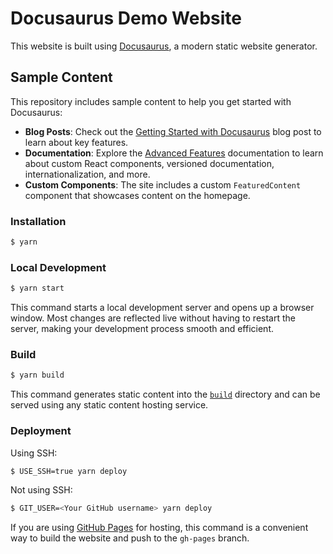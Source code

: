 # Docusaurus Demo Website

This website is built using [Docusaurus](https://docusaurus.io/), a modern static website generator.

## Sample Content

This repository includes sample content to help you get started with Docusaurus:

- **Blog Posts**: Check out the [Getting Started with Docusaurus](/blog/getting-started-with-docusaurus) blog post to learn about key features.
- **Documentation**: Explore the [Advanced Features](/docs/advanced-features) documentation to learn about custom React components, versioned documentation, internationalization, and more.
- **Custom Components**: The site includes a custom `FeaturedContent` component that showcases content on the homepage.

### Installation

```bash
$ yarn
```

### Local Development

```bash
$ yarn start
```

This command starts a local development server and opens up a browser window. Most changes are reflected live without having to restart the server, making your development process smooth and efficient.

### Build

```bash
$ yarn build
```

This command generates static content into the [`build`](./build) directory and can be served using any static content hosting service.

### Deployment

Using SSH:

```bash
$ USE_SSH=true yarn deploy
```

Not using SSH:

```bash
$ GIT_USER=<Your GitHub username> yarn deploy
```

If you are using [GitHub Pages](https://pages.github.com/) for hosting, this command is a convenient way to build the website and push to the `gh-pages` branch.
